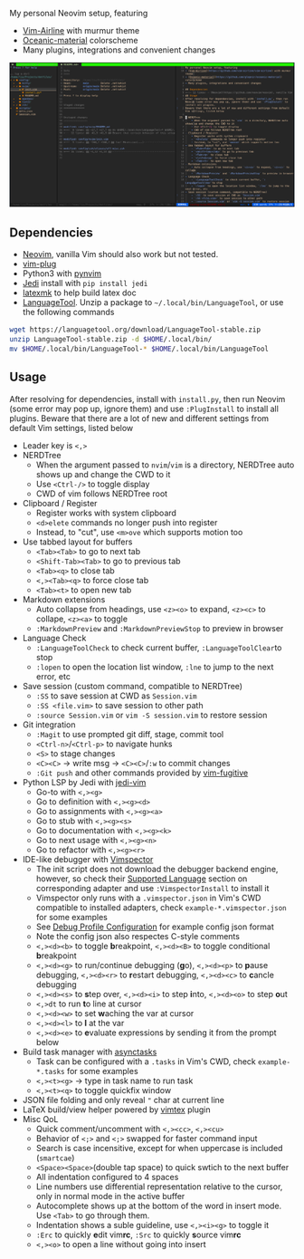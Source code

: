 My personal Neovim setup, featuring
- [Vim-Airline](https://github.com/vim-airline/vim-airline) with murmur theme
- [Oceanic-material](https://github.com/glepnir/oceanic-material) colorscheme
- Many plugins, integrations and convenient changes

![](screenshot.png)

## Dependencies
- [Neovim](https://github.com/neovim/neovim), vanilla Vim should also work but not tested.
- [vim-plug](https://github.com/junegunn/vim-plug)
- Python3 with [pynvim](https://github.com/neovim/pynvim)
- [Jedi](https://github.com/davidhalter/jedi) install with `pip install jedi`
- [latexmk](http://users.phys.psu.edu/~collins/software/latexmk-jcc) to help build latex doc
- [LanguageTool](http://www.languagetool.org/download/). 
Unzip a package to `~/.local/bin/LanguageTool`, or use the following commands

```bash
wget https://languagetool.org/download/LanguageTool-stable.zip
unzip LanguageTool-stable.zip -d $HOME/.local/bin/
mv $HOME/.local/bin/LanguageTool-* $HOME/.local/bin/LanguageTool
```

## Usage
After resolving for dependencies, install with `install.py`, then run Neovim (some error may pop up, ignore them) and use `:PlugInstall` to install all plugins.
Beware that there are a lot of new and different settings from default Vim settings, listed below

- Leader key is `<,>`
- NERDTree
    - When the argument passed to `nvim`/`vim` is a directory, NERDTree auto shows up and change the CWD to it
    - Use `<Ctrl-/>` to toggle display
    - CWD of vim follows NERDTree root
- Clipboard / Register
    - Register works with system clipboard
    - `<d>elete` commands no longer push into register
    - Instead, to "cut", use `<m>ove` which supports motion too
- Use tabbed layout for buffers
    - `<Tab><Tab>` to go to next tab
    - `<Shift-Tab><Tab>` to go to previous tab
    - `<Tab><q>` to close tab
    - `<,><Tab><q>` to force close tab
    - `<Tab><t>` to open new tab
- Markdown extensions
    - Auto collapse from headings, use `<z><o>` to expand, `<z><c>` to collape, `<z><a>` to toggle
    - `:MarkdownPreview` and `:MarkdownPreviewStop` to preview in browser
- Language Check
    - `:LanguageToolCheck` to check current buffer, `:LanguageToolClear`to stop
    - `:lopen` to open the location list window, `:lne` to jump to the next error, etc
- Save session (custom command, compatible to NERDTree)
    - `:SS` to save session at CWD as `Session.vim`
    - `:SS <file.vim>` to save session to other path
    - `:source Session.vim` or `vim -S session.vim` to restore session
- Git integration
    - `:Magit` to use prompted git diff, stage, commit tool
    - `<Ctrl-n>`/`<Ctrl-p>` to navigate hunks
    - `<S>` to stage changes
    - `<C><C>` -> write msg -> `<C><C>`/`:w` to commit changes
    - `:Git push` and other commands provided by [vim-fugitive](https://github.com/tpope/vim-fugitive)
- Python LSP by Jedi with [jedi-vim](https://github.com/davidhalter/jedi-vim)
    - Go-to with `<,><g>`
    - Go to definition with `<,><g><d>`
    - Go to assignments with `<,><g><a>`
    - Go to stub with `<,><g><s>`
    - Go to documentation with `<,><g><k>`
    - Go to next usage with `<,><g><n>`
    - Go to refactor with `<,><g><r>`
- IDE-like debugger with [Vimspector](https://github.com/puremourning/vimspector)
    - The init script does not download the debugger backend engine, however, so check their [Supported Language](https://github.com/puremourning/vimspector#supported-languages) section on corresponding adapter and use `:VimspectorInstall` to install it
    - Vimspector only runs with a `.vimspector.json` in Vim's CWD compatible to installed adapters, check `example-*.vimspector.json` for some examples
    - See [Debug Profile Configuration](https://github.com/puremourning/vimspector#debug-profile-configuration) for example config json format
    - Note the config json also respectes C-style comments
    - `<,><d><b>` to toggle **b**reakpoint, `<,><d><B>` to toggle conditional **b**reakpoint
    - `<,><d><g>` to run/continue debugging (**g**o), `<,><d><p>` to **p**ause debugging, `<,><d><r>` to **r**estart debugging, `<,><d><c>` to **c**ancle debugging
    - `<,><d><s>` to **s**tep over, `<,><d><i>` to step **i**nto, `<,><d><o>` to step **o**ut
    - `<,>dt` to run **t**o line at cursor
    - `<,><d><w>` to set **w**aching the var at cursor
    - `<,><d><l>` to **l** at the var
    - `<,><d><e>` to **e**valuate expressions by sending it from the prompt below
- Build task manager with [asynctasks](https://github.com/skywind3000/asynctasks.vim)
    - Task can be configured with a `.tasks` in Vim's CWD, check `example-*.tasks` for some examples
    - `<,><t><g>` -> type in task name to run task
    - `<,><t><q>` to toggle quickfix window
- JSON file folding and only reveal `"` char at current line
- LaTeX build/view helper powered by [vimtex](https://github.com/lervag/vimtex) plugin
- Misc QoL
    - Quick comment/uncomment with `<,><cc>`, `<,><cu>`
    - Behavior of `<;>` and `<;>` swapped for faster command input
    - Search is case incensitive, except for when uppercase is included (`smartcae`)
    - `<Space><Space>`(double tap space) to quick swtich to the next buffer
    - All indentation configured to 4 spaces
    - Line numbers use differential representation relative to the cursor, only in normal mode in the active buffer
    - Autocomplete shows up at the bottom of the word in insert mode. Use `<Tab>` to go through them.
    - Indentation shows a suble guideline, use `<,><i><g>` to toggle it
    - `:Erc` to quickly **e**dit vim**rc**, `:Src` to quickly **s**ource vim**rc**
    - `<,><o>` to open a line without going into insert
